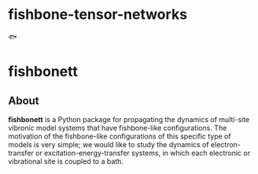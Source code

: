 # fishbone-tensor-networks

🐟


# fishbonett

## About
**fishbonett** is a Python package for propagating the dynamics of multi-site vibronic model systems that have
fishbone-like configurations. The motivation of the fishbone-like configurations of this specific type
of models is very simple; we would like to study the dynamics of electron-transfer or excitation-energy-transfer
systems, in which each electronic or vibrational site is coupled to a bath.
